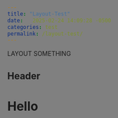 ```yaml
---
title: "Layout-Test"
date:   2025-02-24 14:09:28 -0500
categories: test
permalink: /layout-test/
---
```

LAYOUT
SOMETHING
## Header
<head>
<style>
    *{
    background-color:grey !important;
    }
</style>
</head>
<body>
<h1> Hello </h1>
</body>

